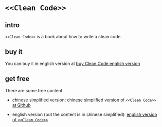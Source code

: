 # `<<Clean Code>>`
## intro
`<<Clean Code>>` is a book about how to write a clean code.

## buy it
You can buy it in english version at [buy Clean Code english version](https://www.goodreads.com/book/show/3735293-clean-code)

## get free

There are some free content. 

+ chinese simplified version: [chinese simplified version of `<<Clean Code>>` at Github](https://github.com/ShawnLeee/the-book/blob/master/clean%20code-%E4%BB%A3%E7%A0%81%E6%95%B4%E6%B4%81%E4%B9%8B%E9%81%93%20%E4%B8%AD%E6%96%87%E5%AE%8C%E6%95%B4%E7%89%88-%E5%B8%A6%E4%B9%A6%E7%AD%BE.pdf)

+ english version (but the content is in chinese simplified): [english version of `<<Clean Code>>`](https://aeryzhao.github.io/cleancode-book/#%E7%9B%AE%E5%BD%95)

